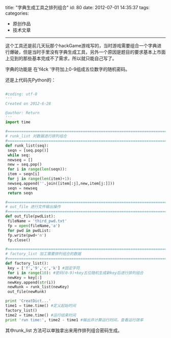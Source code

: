 title: "字典生成工具之排列组合"
id: 80
date: 2012-07-01 14:35:37
tags: 
categories: 
- 原创作品
- 技术文章
---

这个工具还是前几天玩那个hackGame游戏写的，当时游戏需要组合一个字典进行爆破，但是当时手里没有字典生成工具，另外一个原因是题目的要求基本上市面上见到的那些基本完成不了需求，所以就只能自己写了。

字典的功能是 在'f4ck '字符加上0-9组成五位数字的随机密码。

还是上代码先Python的：

```python

#coding: utf-8
'''
Created on 2012-6-28

@author: Return
'''
import time

#===============================================================================
# runk_list 对数据进行排列组合
#===============================================================================
def runk_list(seq):
 seqn = [seq.pop()]
 while seq:
 newseq = []
 new = seq.pop()
 for i in range(len(seqn)):
 item = seqn[i]
 for j in range(len(item)+1):
 newseq.append(''.join([item[:j],new,item[j:]]))
 seqn = newseq
 return seqn

#===============================================================================
# out_file 进行文件输出操作
#===============================================================================
def out_file(pwdList):
 fileName = 'third_pwd.txt'
 fp = open(fileName,'a')
 for pwd in pwdList:
 fp.write(pwd+'n')
 fp.close()

#===============================================================================
# factory_list 加工需要排列组合的数据
#===============================================================================
def factory_list():
 key = ['f','9','c','k'] #固定字符
 for i in range(10): #密码(0-9)+key五位随机生成新key后进行排列组合
 newKey = key[:]
 newKey.append(str(i))
 newRunk = runk_list(newKey)
 out_file(newRunk)

print 'CreatDict...'
time1 = time.time() #定义起始时间
factory_list()
time2 = time.time() #运行结束时间
print 'run time:', time2 - time1 #输出并计算运行时间，查看运行效率

```

其中runk_list 方法可以单独拿出来用作排列组合密码生成。
